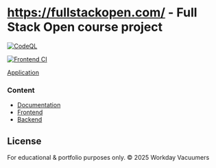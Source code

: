 # https://fullstackopen.com/ - Full Stack Open course project

[![CodeQL](https://github.com/Tartsi/Fullstack-projekti/actions/workflows/github-code-scanning/codeql/badge.svg)](https://github.com/Tartsi/Fullstack-projekti/actions/workflows/github-code-scanning/codeql)

[![Frontend CI](https://github.com/Tartsi/Fullstack-projekti/actions/workflows/frontend.yml/badge.svg)](https://github.com/Tartsi/Fullstack-projekti/actions/workflows/frontend.yml)

[Application](https://fullstack-projekti.fly.dev/)

### Content
- [Documentation](./documentation/)
- [Frontend](./frontend/)
- [Backend](./backend/)

## License

For educational & portfolio purposes only. © 2025 Workday Vacuumers